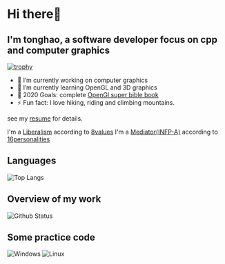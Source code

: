 # Hi there👋

## I'm tonghao, a software developer focus on cpp and computer graphics

[![trophy](https://github-profile-trophy.vercel.app/?username=maidamai0&margin-w=16)](https://github.com/ryo-ma/github-profile-trophy)

- 🔭 I’m currently working on computer graphics
- 🌱 I’m currently learning OpenGL and 3D graphics
- 🥅 2020 Goals: complete [OpenGl super bible book](http://www.openglsuperbible.com/)
- ⚡ Fun fact: I love hiking, riding and climbing mountains.

see my [resume](https://github.com/maidamai0/maidamai0.github.io/blob/master/resume.md) for details.

I'm a [Liberalism](https://8values.github.io/results.html?e=58.3&d=77.2&g=58.6&s=52.6) according to [8values](https://8values.github.io/index.html)
I'm a [Mediator(INFP-A)](https://www.16personalities.com/infp-personality) according to [16personalities](https://www.16personalities.com/)

## Languages

![Top Langs](https://github-readme-stats.vercel.app/api/top-langs/?username=maidamai0&layout=compact&card_width=500&hide_border=true&hide=html)

## Overview of my work

![Github Status](https://github-readme-stats.vercel.app/api?username=maidamai0&show_icons=true&hide_border=true&hide_title=true)

## Some practice code

![Windows](https://github.com/maidamai0/maidamai0/actions/workflows/windows.yml/badge.svg)
![Linux](https://github.com/maidamai0/maidamai0/actions/workflows/linux.yml/badge.svg)
